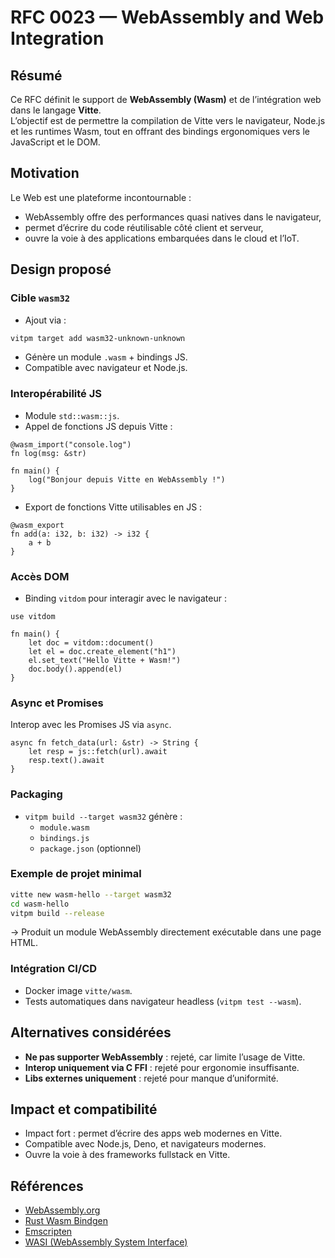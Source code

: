 # RFC 0023 — WebAssembly and Web Integration

## Résumé
Ce RFC définit le support de **WebAssembly (Wasm)** et de l’intégration web dans le langage **Vitte**.  
L’objectif est de permettre la compilation de Vitte vers le navigateur, Node.js et les runtimes Wasm, tout en offrant des bindings ergonomiques vers le JavaScript et le DOM.

## Motivation
Le Web est une plateforme incontournable :  
- WebAssembly offre des performances quasi natives dans le navigateur,  
- permet d’écrire du code réutilisable côté client et serveur,  
- ouvre la voie à des applications embarquées dans le cloud et l’IoT.  

## Design proposé

### Cible `wasm32`
- Ajout via :  
```sh
vitpm target add wasm32-unknown-unknown
```
- Génère un module `.wasm` + bindings JS.  
- Compatible avec navigateur et Node.js.  

### Interopérabilité JS
- Module `std::wasm::js`.  
- Appel de fonctions JS depuis Vitte :  
```vitte
@wasm_import("console.log")
fn log(msg: &str)

fn main() {
    log("Bonjour depuis Vitte en WebAssembly !")
}
```

- Export de fonctions Vitte utilisables en JS :  
```vitte
@wasm_export
fn add(a: i32, b: i32) -> i32 {
    a + b
}
```

### Accès DOM
- Binding `vitdom` pour interagir avec le navigateur :  
```vitte
use vitdom

fn main() {
    let doc = vitdom::document()
    let el = doc.create_element("h1")
    el.set_text("Hello Vitte + Wasm!")
    doc.body().append(el)
}
```

### Async et Promises
Interop avec les Promises JS via `async`.  
```vitte
async fn fetch_data(url: &str) -> String {
    let resp = js::fetch(url).await
    resp.text().await
}
```

### Packaging
- `vitpm build --target wasm32` génère :  
  - `module.wasm`  
  - `bindings.js`  
  - `package.json` (optionnel)  

### Exemple de projet minimal
```sh
vitte new wasm-hello --target wasm32
cd wasm-hello
vitpm build --release
```

→ Produit un module WebAssembly directement exécutable dans une page HTML.  

### Intégration CI/CD
- Docker image `vitte/wasm`.  
- Tests automatiques dans navigateur headless (`vitpm test --wasm`).  

## Alternatives considérées
- **Ne pas supporter WebAssembly** : rejeté, car limite l’usage de Vitte.  
- **Interop uniquement via C FFI** : rejeté pour ergonomie insuffisante.  
- **Libs externes uniquement** : rejeté pour manque d’uniformité.  

## Impact et compatibilité
- Impact fort : permet d’écrire des apps web modernes en Vitte.  
- Compatible avec Node.js, Deno, et navigateurs modernes.  
- Ouvre la voie à des frameworks fullstack en Vitte.  

## Références
- [WebAssembly.org](https://webassembly.org/)  
- [Rust Wasm Bindgen](https://github.com/rustwasm/wasm-bindgen)  
- [Emscripten](https://emscripten.org/)  
- [WASI (WebAssembly System Interface)](https://wasi.dev/)  
